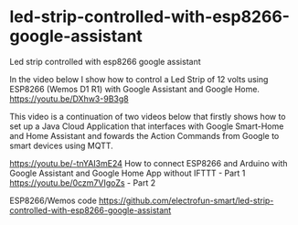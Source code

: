 # led-strip-controlled-with-esp8266-google-assistant
Led strip controlled with esp8266 google assistant

In the video below I show how to control a Led Strip of 12 volts using ESP8266 (Wemos D1 R1) with Google Assistant and Google Home.
https://youtu.be/DXhw3-9B3g8

This video is a continuation of two videos below that firstly shows how to set up a Java Cloud Application that interfaces with Google Smart-Home and Home Assistant and fowards the Action Commands from Google to smart devices using MQTT.

https://youtu.be/-tnYAI3mE24 How to connect ESP8266 and Arduino with Google Assistant and Google Home App without IFTTT - Part 1
https://youtu.be/0czm7VIgoZs - Part 2

ESP8266/Wemos code
https://github.com/electrofun-smart/led-strip-controlled-with-esp8266-google-assistant

